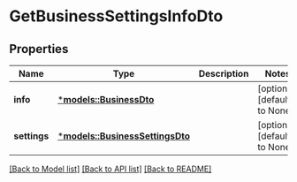 # GetBusinessSettingsInfoDto

## Properties
Name | Type | Description | Notes
------------ | ------------- | ------------- | -------------
**info** | [***models::BusinessDto**](BusinessDTO.md) |  | [optional] [default to None]
**settings** | [***models::BusinessSettingsDto**](BusinessSettingsDTO.md) |  | [optional] [default to None]

[[Back to Model list]](../README.md#documentation-for-models) [[Back to API list]](../README.md#documentation-for-api-endpoints) [[Back to README]](../README.md)


